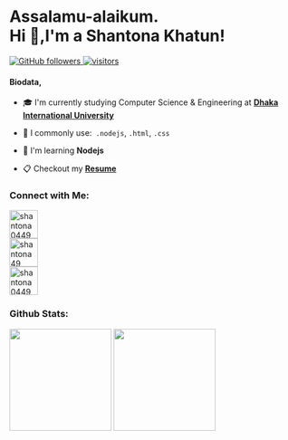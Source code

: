 <h1 align="left">Assalamu-alaikum.<br>
Hi 👋,I'm a Shantona Khatun!</h1>

<p align="left">
 <a href="https://github.com/shantona0449?tab=followers">
    <img alt="GitHub followers" src="https://img.shields.io/github/followers/shantona0449?color=green&logo=github">
  </a>
  <a href="https://github.com/shantona0449">
    <img src="https://komarev.com/ghpvc/?username=shantona0449" alt="visitors" />
  </a>
</p>

#### Biodata,
- 🎓 I'm currently studying Computer Science & Engineering at **[Dhaka International University](https://diu.ac/)**

- 🧾️ I commonly use:` .nodejs`, `.html`, `.css`

- 📖 I'm learning **Nodejs**

- 📋 Checkout my **[Resume](#)**

<h3 align="left">Connect with Me:</h3>
<p align="left">
<a href="https://linkedin.com/in/shantona0449/" target="blank"><img align="center" src="" alt="shantona0449" height="50" width="50" /></a><br>
<a href="https://fb.com/shantona49/" target="blank"><img align="center" src="" alt="shantona49" height="50" width="50" /></a><br>
<a href="https://myaccount.google.com/?hl=en&utm_source=OGB&utm_medium=act" target="blank"><img align="center" src="" alt="shantona0449@gmail.com" height="50" width="50" /></a>
</p>

### Github Stats:

<p float="left">
<img height="180em" src="https://github-readme-stats.vercel.app/api?username=shantona0449&show_icons=true&hide_border=true&&count_private=true&include_all_commits=true" /> 
<img height="180em" src="https://github-readme-stats.vercel.app/api/top-langs/?username=shantona0449&show_icons=true&hide_border=true&layout=compact&langs_count=8"/>
</p>
